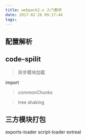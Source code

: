 ```yaml
---
title: webpack2.x 入门教学
date: 2017-02-26 09:17:44
tags:
---
```



## 配置解析


## code-spilit 

> 异步模块加载

import


> commonChunks


> tree shaking


## 三方模块打包

exports-loader
script-loader
extreal